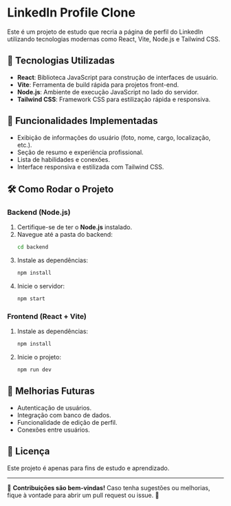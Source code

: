 # LinkedIn Profile Clone

Este é um projeto de estudo que recria a página de perfil do LinkedIn utilizando tecnologias modernas como React, Vite, Node.js e Tailwind CSS.

## 🚀 Tecnologias Utilizadas

- **React**: Biblioteca JavaScript para construção de interfaces de usuário.
- **Vite**: Ferramenta de build rápida para projetos front-end.
- **Node.js**: Ambiente de execução JavaScript no lado do servidor.
- **Tailwind CSS**: Framework CSS para estilização rápida e responsiva.

## 📌 Funcionalidades Implementadas

- Exibição de informações do usuário (foto, nome, cargo, localização, etc.).
- Seção de resumo e experiência profissional.
- Lista de habilidades e conexões.
- Interface responsiva e estilizada com Tailwind CSS.

## 🛠️ Como Rodar o Projeto

### Backend (Node.js)

1. Certifique-se de ter o **Node.js** instalado.
2. Navegue até a pasta do backend:
   ```sh
   cd backend
   ```
3. Instale as dependências:
   ```sh
   npm install
   ```
4. Inicie o servidor:
   ```sh
   npm start
   ```

### Frontend (React + Vite)


1. Instale as dependências:
   ```sh
   npm install
   ```
2. Inicie o projeto:
   ```sh
   npm run dev
   ```

## 📌 Melhorias Futuras

- Autenticação de usuários.
- Integração com banco de dados.
- Funcionalidade de edição de perfil.
- Conexões entre usuários.

## 📜 Licença

Este projeto é apenas para fins de estudo e aprendizado.

---

🔗 **Contribuições são bem-vindas!** Caso tenha sugestões ou melhorias, fique à vontade para abrir um pull request ou issue. 🚀
